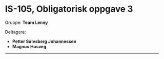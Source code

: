 <h1>IS-105, Obligatorisk oppgave 3</h1>
<p>Gruppe: <b>Team Lenny</b></p>
<p>Deltagere:</p>
<ul>
  <li><b>Petter Sølvsberg Johannessen</b></li>
  <li><b>Magnus Husveg</b></li>
</ul>
<hr>
